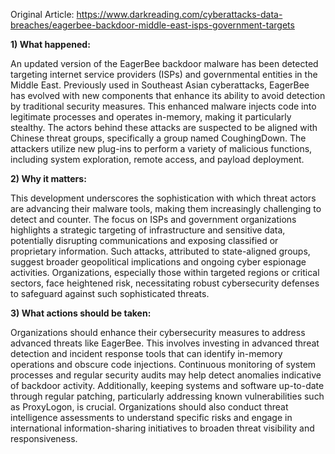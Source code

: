 Original Article: https://www.darkreading.com/cyberattacks-data-breaches/eagerbee-backdoor-middle-east-isps-government-targets

**1) What happened:**

An updated version of the EagerBee backdoor malware has been detected targeting internet service providers (ISPs) and governmental entities in the Middle East. Previously used in Southeast Asian cyberattacks, EagerBee has evolved with new components that enhance its ability to avoid detection by traditional security measures. This enhanced malware injects code into legitimate processes and operates in-memory, making it particularly stealthy. The actors behind these attacks are suspected to be aligned with Chinese threat groups, specifically a group named CoughingDown. The attackers utilize new plug-ins to perform a variety of malicious functions, including system exploration, remote access, and payload deployment.

**2) Why it matters:**

This development underscores the sophistication with which threat actors are advancing their malware tools, making them increasingly challenging to detect and counter. The focus on ISPs and government organizations highlights a strategic targeting of infrastructure and sensitive data, potentially disrupting communications and exposing classified or proprietary information. Such attacks, attributed to state-aligned groups, suggest broader geopolitical implications and ongoing cyber espionage activities. Organizations, especially those within targeted regions or critical sectors, face heightened risk, necessitating robust cybersecurity defenses to safeguard against such sophisticated threats.

**3) What actions should be taken:**

Organizations should enhance their cybersecurity measures to address advanced threats like EagerBee. This involves investing in advanced threat detection and incident response tools that can identify in-memory operations and obscure code injections. Continuous monitoring of system processes and regular security audits may help detect anomalies indicative of backdoor activity. Additionally, keeping systems and software up-to-date through regular patching, particularly addressing known vulnerabilities such as ProxyLogon, is crucial. Organizations should also conduct threat intelligence assessments to understand specific risks and engage in international information-sharing initiatives to broaden threat visibility and responsiveness.